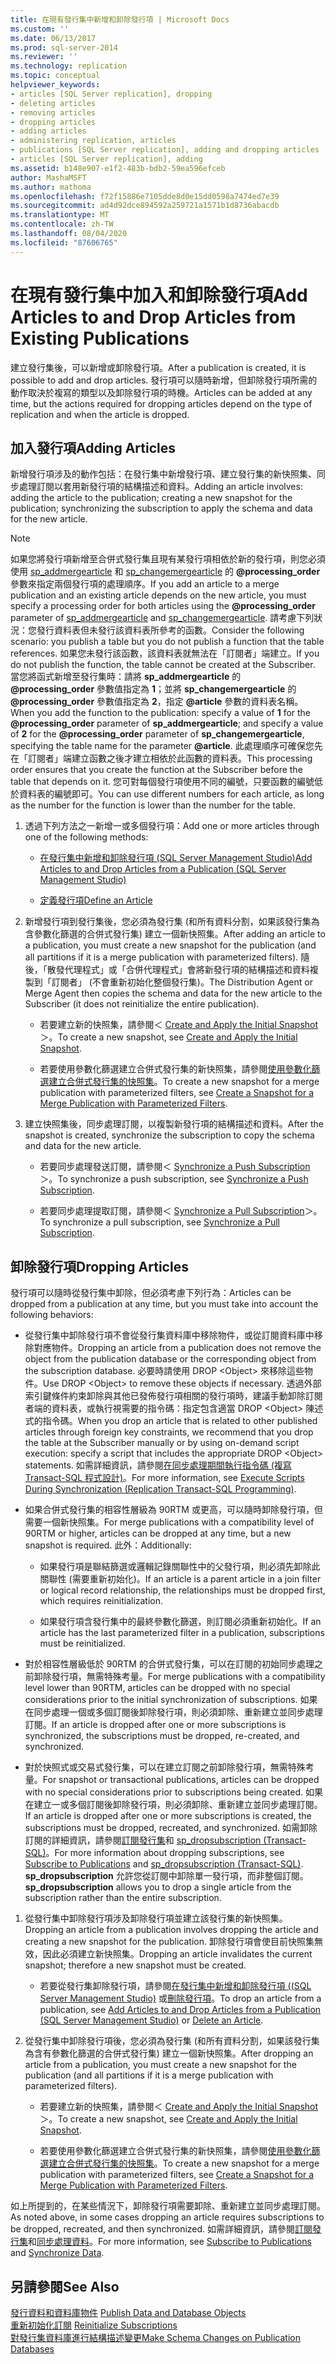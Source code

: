 ```yaml
---
title: 在現有發行集中新增和卸除發行項 | Microsoft Docs
ms.custom: ''
ms.date: 06/13/2017
ms.prod: sql-server-2014
ms.reviewer: ''
ms.technology: replication
ms.topic: conceptual
helpviewer_keywords:
- articles [SQL Server replication], dropping
- deleting articles
- removing articles
- dropping articles
- adding articles
- administering replication, articles
- publications [SQL Server replication], adding and dropping articles
- articles [SQL Server replication], adding
ms.assetid: b148e907-e1f2-483b-bdb2-59ea596efceb
author: MashaMSFT
ms.author: mathoma
ms.openlocfilehash: f72f15886e7105dde8d0e15dd0598a7474ed7e39
ms.sourcegitcommit: ad4d92dce894592a259721a1571b1d8736abacdb
ms.translationtype: MT
ms.contentlocale: zh-TW
ms.lasthandoff: 08/04/2020
ms.locfileid: "87606765"
---
```

# <a name="add-articles-to-and-drop-articles-from-existing-publications"></a><span data-ttu-id="1c835-102">在現有發行集中加入和卸除發行項</span><span class="sxs-lookup"><span data-stu-id="1c835-102">Add Articles to and Drop Articles from Existing Publications</span></span>
  <span data-ttu-id="1c835-103">建立發行集後，可以新增或卸除發行項。</span><span class="sxs-lookup"><span data-stu-id="1c835-103">After a publication is created, it is possible to add and drop articles.</span></span> <span data-ttu-id="1c835-104">發行項可以隨時新增，但卸除發行項所需的動作取決於複寫的類型以及卸除發行項的時機。</span><span class="sxs-lookup"><span data-stu-id="1c835-104">Articles can be added at any time, but the actions required for dropping articles depend on the type of replication and when the article is dropped.</span></span>  
  
## <a name="adding-articles"></a><span data-ttu-id="1c835-105">加入發行項</span><span class="sxs-lookup"><span data-stu-id="1c835-105">Adding Articles</span></span>  
 <span data-ttu-id="1c835-106">新增發行項涉及的動作包括：在發行集中新增發行項、建立發行集的新快照集、同步處理訂閱以套用新發行項的結構描述和資料。</span><span class="sxs-lookup"><span data-stu-id="1c835-106">Adding an article involves: adding the article to the publication; creating a new snapshot for the publication; synchronizing the subscription to apply the schema and data for the new article.</span></span>  
  
> [!NOTE]
>  <span data-ttu-id="1c835-107">如果您將發行項新增至合併式發行集且現有某發行項相依於新的發行項，則您必須使用 [sp_addmergearticle](/sql/relational-databases/system-stored-procedures/sp-addmergearticle-transact-sql) 和 [sp_changemergearticle](/sql/relational-databases/system-stored-procedures/sp-changemergearticle-transact-sql) 的 **\@processing_order** 參數來指定兩個發行項的處理順序。</span><span class="sxs-lookup"><span data-stu-id="1c835-107">If you add an article to a merge publication and an existing article depends on the new article, you must specify a processing order for both articles using the **\@processing_order** parameter of [sp_addmergearticle](/sql/relational-databases/system-stored-procedures/sp-addmergearticle-transact-sql) and [sp_changemergearticle](/sql/relational-databases/system-stored-procedures/sp-changemergearticle-transact-sql).</span></span> <span data-ttu-id="1c835-108">請考慮下列狀況：您發行資料表但未發行該資料表所參考的函數。</span><span class="sxs-lookup"><span data-stu-id="1c835-108">Consider the following scenario: you publish a table but you do not publish a function that the table references.</span></span> <span data-ttu-id="1c835-109">如果您未發行該函數，該資料表就無法在「訂閱者」端建立。</span><span class="sxs-lookup"><span data-stu-id="1c835-109">If you do not publish the function, the table cannot be created at the Subscriber.</span></span> <span data-ttu-id="1c835-110">當您將函式新增至發行集時：請將 **sp_addmergearticle** 的 **\@processing_order** 參數值指定為 **1**；並將 **sp_changemergearticle** 的 **\@processing_order** 參數值指定為 **2**，指定 **\@article** 參數的資料表名稱。</span><span class="sxs-lookup"><span data-stu-id="1c835-110">When you add the function to the publication: specify a value of **1** for the **\@processing_order** parameter of **sp_addmergearticle**; and specify a value of **2** for the **\@processing_order** parameter of **sp_changemergearticle**, specifying the table name for the parameter **\@article**.</span></span> <span data-ttu-id="1c835-111">此處理順序可確保您先在「訂閱者」端建立函數之後才建立相依於此函數的資料表。</span><span class="sxs-lookup"><span data-stu-id="1c835-111">This processing order ensures that you create the function at the Subscriber before the table that depends on it.</span></span> <span data-ttu-id="1c835-112">您可對每個發行項使用不同的編號，只要函數的編號低於資料表的編號即可。</span><span class="sxs-lookup"><span data-stu-id="1c835-112">You can use different numbers for each article, as long as the number for the function is lower than the number for the table.</span></span>  
  
1.  <span data-ttu-id="1c835-113">透過下列方法之一新增一或多個發行項：</span><span class="sxs-lookup"><span data-stu-id="1c835-113">Add one or more articles through one of the following methods:</span></span>  
  
    -   [<span data-ttu-id="1c835-114">在發行集中新增和卸除發行項 &#40;SQL Server Management Studio&#41;</span><span class="sxs-lookup"><span data-stu-id="1c835-114">Add Articles to and Drop Articles from a Publication &#40;SQL Server Management Studio&#41;</span></span>](add-articles-to-and-drop-articles-from-a-publication.md)  
  
    -   [<span data-ttu-id="1c835-115">定義發行項</span><span class="sxs-lookup"><span data-stu-id="1c835-115">Define an Article</span></span>](define-an-article.md)  
  
2.  <span data-ttu-id="1c835-116">新增發行項到發行集後，您必須為發行集 (和所有資料分割，如果該發行集為含參數化篩選的合併式發行集) 建立一個新快照集。</span><span class="sxs-lookup"><span data-stu-id="1c835-116">After adding an article to a publication, you must create a new snapshot for the publication (and all partitions if it is a merge publication with parameterized filters).</span></span> <span data-ttu-id="1c835-117">隨後，「散發代理程式」或「合併代理程式」會將新發行項的結構描述和資料複製到「訂閱者」 (不會重新初始化整個發行集)。</span><span class="sxs-lookup"><span data-stu-id="1c835-117">The Distribution Agent or Merge Agent then copies the schema and data for the new article to the Subscriber (it does not reinitialize the entire publication).</span></span>  
  
    -   <span data-ttu-id="1c835-118">若要建立新的快照集，請參閱＜ [Create and Apply the Initial Snapshot](../create-and-apply-the-initial-snapshot.md)＞。</span><span class="sxs-lookup"><span data-stu-id="1c835-118">To create a new snapshot, see [Create and Apply the Initial Snapshot](../create-and-apply-the-initial-snapshot.md).</span></span>  
  
    -   <span data-ttu-id="1c835-119">若要使用參數化篩選建立合併式發行集的新快照集，請參閱[使用參數化篩選建立合併式發行集的快照集](../create-a-snapshot-for-a-merge-publication-with-parameterized-filters.md)。</span><span class="sxs-lookup"><span data-stu-id="1c835-119">To create a new snapshot for a merge publication with parameterized filters, see [Create a Snapshot for a Merge Publication with Parameterized Filters](../create-a-snapshot-for-a-merge-publication-with-parameterized-filters.md).</span></span>  
  
3.  <span data-ttu-id="1c835-120">建立快照集後，同步處理訂閱，以複製新發行項的結構描述和資料。</span><span class="sxs-lookup"><span data-stu-id="1c835-120">After the snapshot is created, synchronize the subscription to copy the schema and data for the new article.</span></span>  
  
    -   <span data-ttu-id="1c835-121">若要同步處理發送訂閱，請參閱＜ [Synchronize a Push Subscription](../synchronize-a-push-subscription.md)＞。</span><span class="sxs-lookup"><span data-stu-id="1c835-121">To synchronize a push subscription, see [Synchronize a Push Subscription](../synchronize-a-push-subscription.md).</span></span>  
  
    -   <span data-ttu-id="1c835-122">若要同步處理提取訂閱，請參閱＜ [Synchronize a Pull Subscription](../synchronize-a-pull-subscription.md)＞。</span><span class="sxs-lookup"><span data-stu-id="1c835-122">To synchronize a pull subscription, see [Synchronize a Pull Subscription](../synchronize-a-pull-subscription.md).</span></span>  
  
## <a name="dropping-articles"></a><span data-ttu-id="1c835-123">卸除發行項</span><span class="sxs-lookup"><span data-stu-id="1c835-123">Dropping Articles</span></span>  
 <span data-ttu-id="1c835-124">發行項可以隨時從發行集中卸除，但必須考慮下列行為：</span><span class="sxs-lookup"><span data-stu-id="1c835-124">Articles can be dropped from a publication at any time, but you must take into account the following behaviors:</span></span>  
  
-   <span data-ttu-id="1c835-125">從發行集中卸除發行項不會從發行集資料庫中移除物件，或從訂閱資料庫中移除對應物件。</span><span class="sxs-lookup"><span data-stu-id="1c835-125">Dropping an article from a publication does not remove the object from the publication database or the corresponding object from the subscription database.</span></span> <span data-ttu-id="1c835-126">必要時請使用 DROP \<Object> 來移除這些物件。</span><span class="sxs-lookup"><span data-stu-id="1c835-126">Use DROP \<Object> to remove these objects if necessary.</span></span> <span data-ttu-id="1c835-127">透過外部索引鍵條件約束卸除與其他已發佈發行項相關的發行項時，建議手動卸除訂閱者端的資料表，或執行視需要的指令碼：指定包含適當 DROP \<Object> 陳述式的指令碼。</span><span class="sxs-lookup"><span data-stu-id="1c835-127">When you drop an article that is related to other published articles through foreign key constraints, we recommend that you drop the table at the Subscriber manually or by using on-demand script execution: specify a script that includes the appropriate DROP \<Object> statements.</span></span> <span data-ttu-id="1c835-128">如需詳細資訊，請參閱[在同步處理期間執行指令碼 &#40;複寫 Transact-SQL 程式設計&#41;](../execute-scripts-during-synchronization-replication-transact-sql-programming.md)。</span><span class="sxs-lookup"><span data-stu-id="1c835-128">For more information, see [Execute Scripts During Synchronization &#40;Replication Transact-SQL Programming&#41;](../execute-scripts-during-synchronization-replication-transact-sql-programming.md).</span></span>  
  
-   <span data-ttu-id="1c835-129">如果合併式發行集的相容性層級為 90RTM 或更高，可以隨時卸除發行項，但需要一個新快照集。</span><span class="sxs-lookup"><span data-stu-id="1c835-129">For merge publications with a compatibility level of 90RTM or higher, articles can be dropped at any time, but a new snapshot is required.</span></span> <span data-ttu-id="1c835-130">此外：</span><span class="sxs-lookup"><span data-stu-id="1c835-130">Additionally:</span></span>  
  
    -   <span data-ttu-id="1c835-131">如果發行項是聯結篩選或邏輯記錄關聯性中的父發行項，則必須先卸除此關聯性 (需要重新初始化)。</span><span class="sxs-lookup"><span data-stu-id="1c835-131">If an article is a parent article in a join filter or logical record relationship, the relationships must be dropped first, which requires reinitialization.</span></span>  
  
    -   <span data-ttu-id="1c835-132">如果發行項含發行集中的最終參數化篩選，則訂閱必須重新初始化。</span><span class="sxs-lookup"><span data-stu-id="1c835-132">If an article has the last parameterized filter in a publication, subscriptions must be reinitialized.</span></span>  
  
-   <span data-ttu-id="1c835-133">對於相容性層級低於 90RTM 的合併式發行集，可以在訂閱的初始同步處理之前卸除發行項，無需特殊考量。</span><span class="sxs-lookup"><span data-stu-id="1c835-133">For merge publications with a compatibility level lower than 90RTM, articles can be dropped with no special considerations prior to the initial synchronization of subscriptions.</span></span> <span data-ttu-id="1c835-134">如果在同步處理一個或多個訂閱後卸除發行項，則必須卸除、重新建立並同步處理訂閱。</span><span class="sxs-lookup"><span data-stu-id="1c835-134">If an article is dropped after one or more subscriptions is synchronized, the subscriptions must be dropped, re-created, and synchronized.</span></span>  
  
-   <span data-ttu-id="1c835-135">對於快照式或交易式發行集，可以在建立訂閱之前卸除發行項，無需特殊考量。</span><span class="sxs-lookup"><span data-stu-id="1c835-135">For snapshot or transactional publications, articles can be dropped with no special considerations prior to subscriptions being created.</span></span> <span data-ttu-id="1c835-136">如果在建立一或多個訂閱後卸除發行項，則必須卸除、重新建立並同步處理訂閱。</span><span class="sxs-lookup"><span data-stu-id="1c835-136">If an article is dropped after one or more subscriptions is created, the subscriptions must be dropped, recreated, and synchronized.</span></span> <span data-ttu-id="1c835-137">如需卸除訂閱的詳細資訊，請參閱[訂閱發行集](../subscribe-to-publications.md)和 [sp_dropsubscription &#40;Transact-SQL&#41;](/sql/relational-databases/system-stored-procedures/sp-dropsubscription-transact-sql)。</span><span class="sxs-lookup"><span data-stu-id="1c835-137">For more information about dropping subscriptions, see [Subscribe to Publications](../subscribe-to-publications.md) and [sp_dropsubscription &#40;Transact-SQL&#41;](/sql/relational-databases/system-stored-procedures/sp-dropsubscription-transact-sql).</span></span> <span data-ttu-id="1c835-138">**sp_dropsubscription** 允許您從訂閱中卸除單一發行項，而非整個訂閱。</span><span class="sxs-lookup"><span data-stu-id="1c835-138">**sp_dropsubscription** allows you to drop a single article from the subscription rather than the entire subscription.</span></span>  
  
1.  <span data-ttu-id="1c835-139">從發行集中卸除發行項涉及卸除發行項並建立該發行集的新快照集。</span><span class="sxs-lookup"><span data-stu-id="1c835-139">Dropping an article from a publication involves dropping the article and creating a new snapshot for the publication.</span></span> <span data-ttu-id="1c835-140">卸除發行項會使目前快照集無效，因此必須建立新快照集。</span><span class="sxs-lookup"><span data-stu-id="1c835-140">Dropping an article invalidates the current snapshot; therefore a new snapshot must be created.</span></span>  
  
    -   <span data-ttu-id="1c835-141">若要從發行集卸除發行項，請參閱[在發行集中新增和卸除發行項 (&#40;SQL Server Management Studio&#41;](add-articles-to-and-drop-articles-from-a-publication.md) 或[刪除發行項](delete-an-article.md)。</span><span class="sxs-lookup"><span data-stu-id="1c835-141">To drop an article from a publication, see [Add Articles to and Drop Articles from a Publication &#40;SQL Server Management Studio&#41;](add-articles-to-and-drop-articles-from-a-publication.md) or [Delete an Article](delete-an-article.md).</span></span>  
  
2.  <span data-ttu-id="1c835-142">從發行集中卸除發行項後，您必須為發行集 (和所有資料分割，如果該發行集為含有參數化篩選的合併式發行集) 建立一個新快照集。</span><span class="sxs-lookup"><span data-stu-id="1c835-142">After dropping an article from a publication, you must create a new snapshot for the publication (and all partitions if it is a merge publication with parameterized filters).</span></span>  
  
    -   <span data-ttu-id="1c835-143">若要建立新的快照集，請參閱＜ [Create and Apply the Initial Snapshot](../create-and-apply-the-initial-snapshot.md)＞。</span><span class="sxs-lookup"><span data-stu-id="1c835-143">To create a new snapshot, see [Create and Apply the Initial Snapshot](../create-and-apply-the-initial-snapshot.md).</span></span>  
  
    -   <span data-ttu-id="1c835-144">若要使用參數化篩選建立合併式發行集的新快照集，請參閱[使用參數化篩選建立合併式發行集的快照集](../create-a-snapshot-for-a-merge-publication-with-parameterized-filters.md)。</span><span class="sxs-lookup"><span data-stu-id="1c835-144">To create a new snapshot for a merge publication with parameterized filters, see [Create a Snapshot for a Merge Publication with Parameterized Filters](../create-a-snapshot-for-a-merge-publication-with-parameterized-filters.md).</span></span>  
  
 <span data-ttu-id="1c835-145">如上所提到的，在某些情況下，卸除發行項需要卸除、重新建立並同步處理訂閱。</span><span class="sxs-lookup"><span data-stu-id="1c835-145">As noted above, in some cases dropping an article requires subscriptions to be dropped, recreated, and then synchronized.</span></span> <span data-ttu-id="1c835-146">如需詳細資訊，請參閱[訂閱發行集](../subscribe-to-publications.md)和[同步處理資料](../synchronize-data.md)。</span><span class="sxs-lookup"><span data-stu-id="1c835-146">For more information, see [Subscribe to Publications](../subscribe-to-publications.md) and [Synchronize Data](../synchronize-data.md).</span></span>  
  
## <a name="see-also"></a><span data-ttu-id="1c835-147">另請參閱</span><span class="sxs-lookup"><span data-stu-id="1c835-147">See Also</span></span>  
 <span data-ttu-id="1c835-148">[發行資料和資料庫物件](publish-data-and-database-objects.md) </span><span class="sxs-lookup"><span data-stu-id="1c835-148">[Publish Data and Database Objects](publish-data-and-database-objects.md) </span></span>  
 <span data-ttu-id="1c835-149">[重新初始化訂閱](../reinitialize-subscriptions.md) </span><span class="sxs-lookup"><span data-stu-id="1c835-149">[Reinitialize Subscriptions](../reinitialize-subscriptions.md) </span></span>  
 [<span data-ttu-id="1c835-150">對發行集資料庫進行結構描述變更</span><span class="sxs-lookup"><span data-stu-id="1c835-150">Make Schema Changes on Publication Databases</span></span>](make-schema-changes-on-publication-databases.md)  
  
  
